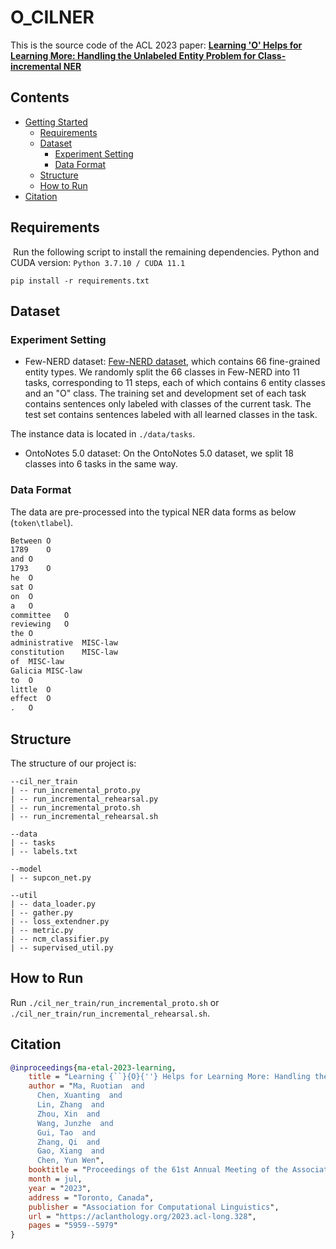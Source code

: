 # O_CILNER
This is the source code of the ACL 2023 paper: [**Learning 'O' Helps for Learning More: Handling the Unlabeled Entity Problem for Class-incremental NER**](https://aclanthology.org/2023.acl-long.328/)

## Contents

- [Getting Started](#requirements)
  - [Requirements](#requirements)
  - [Dataset](#dataset)
    - [Experiment Setting](#experiment-setting)
    - [Data Format](#data-format)
  - [Structure](#structure)
  - [How to Run](#How-to-Run)
- [Citation](#Citation)

## Requirements

 Run the following script to install the remaining dependencies. Python and CUDA version: `Python 3.7.10 / CUDA 11.1 `

```shell
pip install -r requirements.txt
```

## Dataset

### Experiment Setting
- Few-NERD dataset: 
[Few-NERD dataset](https://ningding97.github.io/fewnerd/), which contains 66 fine-grained entity types. We randomly split the 66 classes in Few-NERD into 11 tasks, corresponding to 11 steps, each of which contains 6 entity classes and an "O" class. The training set and development set of each task contains sentences only labeled with classes of the current task. The test set contains sentences labeled with all learned classes in the task.

The instance data is located in `./data/tasks`.

- OntoNotes 5.0 dataset: 
On the OntoNotes 5.0 dataset, we split 18 classes into 6 tasks in the same way.

### Data Format

The data are pre-processed into the typical NER data forms as below (`token\tlabel`). 

```latex
Between	O
1789	O
and	O
1793	O
he	O
sat	O
on	O
a	O
committee	O
reviewing	O
the	O
administrative	MISC-law
constitution	MISC-law
of	MISC-law
Galicia	MISC-law
to	O
little	O
effect	O
.	O
```

## Structure

The structure of our project is:

```shell
--cil_ner_train
| -- run_incremental_proto.py
| -- run_incremental_rehearsal.py
| -- run_incremental_proto.sh
| -- run_incremental_rehearsal.sh

--data
| -- tasks
| -- labels.txt

--model
| -- supcon_net.py

--util
| -- data_loader.py                 
| -- gather.py    
| -- loss_extendner.py
| -- metric.py
| -- ncm_classifier.py
| -- supervised_util.py        
```

## How to Run

Run `./cil_ner_train/run_incremental_proto.sh` or `./cil_ner_train/run_incremental_rehearsal.sh`.


## Citation

```bibtex
@inproceedings{ma-etal-2023-learning,
    title = "Learning {``}{O}{''} Helps for Learning More: Handling the Unlabeled Entity Problem for Class-incremental {NER}",
    author = "Ma, Ruotian  and
      Chen, Xuanting  and
      Lin, Zhang  and
      Zhou, Xin  and
      Wang, Junzhe  and
      Gui, Tao  and
      Zhang, Qi  and
      Gao, Xiang  and
      Chen, Yun Wen",
    booktitle = "Proceedings of the 61st Annual Meeting of the Association for Computational Linguistics (Volume 1: Long Papers)",
    month = jul,
    year = "2023",
    address = "Toronto, Canada",
    publisher = "Association for Computational Linguistics",
    url = "https://aclanthology.org/2023.acl-long.328",
    pages = "5959--5979"
}
```

